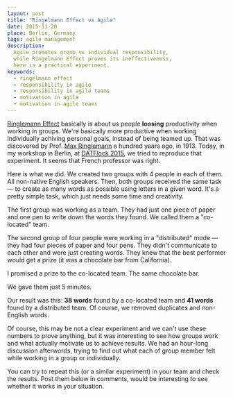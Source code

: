 ```yaml
---
layout: post
title: "Ringelmann Effect vs Agile"
date: 2015-11-20
place: Berlin, Germany
tags: agile management
description:
  Agile promotes group vs individual responsibility,
  while Ringelmann Effect proves its ineffectiveness,
  here is a practical experiment.
keywords:
  - ringelmann effect
  - responsibility in agile
  - responsibility in agile teams
  - motivation in agile
  - motivation in agile teams
---
```


[Ringlemann Effect](https://en.wikipedia.org/wiki/Ringelmann_effect)
basically is about us people **loosing** productivity
when working in groups. We're basically more productive when
working individually achiving personal goals, instead of being
teamed up. That was discovered by Prof. [Max Ringlemann](https://en.wikipedia.org/wiki/Max_Ringelmann) a hundred
years ago, in 1913. Today, in my workshop in Berlin, at
[DATFlock 2015](http://distributed-agile-teams.org/workshops/), we tried
to reproduce that experiment. It seems that French professor was right.

<!--more-->

Here is what we did. We created two groups with 4 people in each of them.
All non-native English speakers. Then, both groups received the same
task &mdash; to create as many words as possible using letters in a given word.
It's a pretty simple task, which just needs some time and creativity.

The first group was working as a team. They had just one piece of paper
and one pen to write down the words they found. We called them a "co-located" team.

The second group of four people were working in a "distributed" mode &mdash;
they had four pieces of paper and four pens. They didn't communicate to
each other and were just creating words. They knew that the best performer
would get a prize (it was a chocolate bar from California).

I promised a prize to the co-located team. The same chocolate bar.

We gave them just 5 minutes.

Our result was this: **38 words** found by a co-located team and **41 words**
found by a distributed team. Of course, we removed duplicates and non-English
words.

Of course, this may be not a clear experiment and we can't use these numbers
to prove anything, but it was interesting to see how groups work and what
actually motivate us to achieve results. We had an hour-long discussion afterwords,
trying to find out what each of group member felt while working in a group
or individually.

You can try to repeat this (or a similar experiment) in your team and check
the results. Post them below in comments, would be interesting to see whether
it works in your situation.
